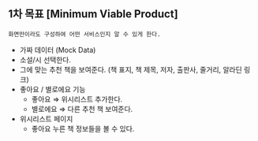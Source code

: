 ## 1차 목표 **[Minimum Viable Product]**

`화면만이라도 구성하여 어떤 서비스인지 알 수 있게 한다.`

- 가짜 데이터 (Mock Data)
- 소설/시 선택한다.
- 그에 맞는 추천 책을 보여준다. (책 표지, 책 제목, 저자, 출판사, 줄거리, 알라딘 링크)
- 좋아요 / 별로에요 기능
  - 좋아요 ⇒ 위시리스트 추가한다.
  - 별로에요 ⇒ 다른 추천 책 보여준다.
- 위시리스트 페이지
  - 좋아요 누른 책 정보들을 볼 수 있다.
